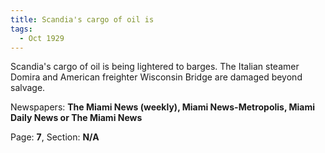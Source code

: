 ```yaml
---  
title: Scandia's cargo of oil is  
tags:  
  - Oct 1929  
---  
```

  
Scandia's cargo of oil is being lightered to barges. The Italian steamer Domira and American freighter Wisconsin Bridge are damaged beyond salvage.  
  
Newspapers: **The Miami News (weekly), Miami News-Metropolis, Miami Daily News or The Miami News**  
  
Page: **7**, Section: **N/A** 
